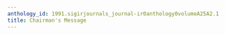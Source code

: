 ```yaml
---
anthology_id: 1991.sigirjournals_journal-ir0anthology0volumeA25A2.1
title: Chairman's Message
---
```

